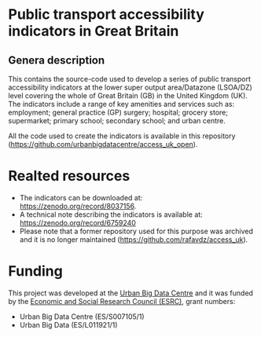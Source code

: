 # Public transport accessibility indicators in Great Britain

## Genera description

This contains the source-code used to develop a series of public transport accessibility indicators at the lower super output area/Datazone (LSOA/DZ) level covering the whole of Great Britain (GB) in the United Kingdom (UK). The indicators include a range of key amenities and services such as: employment; general practice (GP) surgery; hospital; grocery store; supermarket; primary school; secondary school; and urban centre. 

All the code used to create the indicators is available in this repository (<https://github.com/urbanbigdatacentre/access_uk_open>).

# Realted resources

  * The indicators can be downloaded at: <https://zenodo.org/record/8037156>.
  * A technical note describing the indicators is available at: <https://zenodo.org/record/6759240>
  * Please note that a former repository used for this purpose was archived and it is no longer maintained (<https://github.com/rafavdz/access_uk>).

# Funding

This project was developed at the [Urban Big Data Centre](https://www.ubdc.ac.uk/) and it was funded by the [Economic and Social Research Council (ESRC)](https://www.ukri.org/councils/esrc/), grant numbers:
  * Urban Big Data Centre (ES/S007105/1)
  * Urban Big Data (ES/L011921/1)




